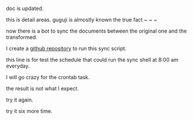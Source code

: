 doc is updated.

this is detail areas.
guguji is almostly known the true fact ~ ~ ~

now there is a bot to sync the documents between the original one and the transformed.

I create a [github repository](https://github.com/guguji5/sync-fork-repo.git) to run this sync script.

this line is for test the schedule that could run the sync shell at 8:00 am everyday.

I will go crazy for the crontab task.

the result is not what I expect.

try it again.

try it six more time.
